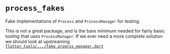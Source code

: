 # `process_fakes`

Fake implementations of `Process` and `ProcessManager` for testing.

This is not a great package, and is the bare minimum needed for fairly basic
tooling that uses `ProcessManager`. If we ever need a more complete solution
we should look at upstreaming [`flutter_tools/.../fake_proecss_manager.dart`](https://github.com/flutter/flutter/blob/a9183f696c8e12617d05a26b0b5e80035e515f2a/packages/flutter_tools/test/src/fake_process_manager.dart#L223)
